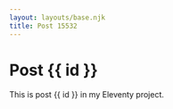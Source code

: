 ```yaml
---
layout: layouts/base.njk
title: Post 15532
---
```


# Post {{ id }}

This is post {{ id }} in my Eleventy project.

